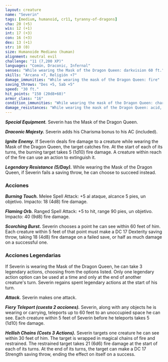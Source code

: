 ```yaml
---
layout: creature
name: "Severin"
tags: [medium, humanoid, cr11, tyranny-of-dragons]
cha: 20 (+5)
wis: 12 (+1)
int: 17 (+3)
con: 16 (+3)
dex: 13 (+1)
str: 10 (0)
size: Humanoide Mediano (human)
alignment: neutral evil
challenge: "11 (7,200 XP)"
languages: "Común, Draconic, Infernal"
senses: "While wearing the Mask of the Dragon Queen: darkvision 60 ft."
skills: "Arcana +7, Religión +7"
damage_immunities: "While wearing the mask of the Dragon Queen: fire"
saving_throws: "Des +5, Sab +5"
speed: "30 ft."
hit_points: "150 (20d8+60)"
armor_class: "16"
condition_immunities: "While wearing the mask of the Dragon Queen: charmed, frightened, poisoned"
damage_resistances: "While wearing the mask of the Dragon Queen: acid, cold, lightning, poison; bludgeoning, piercing, and slashing damage from nonmagical weapons"
---
```


***Special Equipment.*** Severin has the Mask of the Dragon Queen.

***Draconic Majesty.*** Severin adds his Charisma bonus to his AC (included).

***Ignite Enemy.*** If Severin deals fire damage to a creature while wearing the Mask of the Dragon Queen, the target catches fire. At the start of each of its turns, the burning target takes 5 (1d10) fire damage. A creature within reach of the fire can use an action to extinguish it.

***Legendary Resistance (5/Day).*** While wearing the Mask of the Dragon Queen, if Severin fails a saving throw, he can choose to succeed instead.

### Acciones

***Burning Touch.*** Melee Spell Attack: +5 al ataque, alcance 5 pies, un objetivo. Impacto: 18 (4d8) fire damage.

***Flaming Orb.*** Ranged Spell Attack: +5 to hit, range 90 pies, un objetivo. Impacto: 40 (9d8) fire damage.

***Scorching Burst.*** Severin chooses a point he can see within 60 feet of him. Each creature within 5 feet of that point must make a DC 17 Dexterity saving throw, taking 18 (4d8) fire damage on a failed save, or half as much damage on a successful one.

### Acciones Legendarias

If Severin is wearing the Mask of the Dragon Queen, he can take 3 legendary actions, choosing from the options listed. Only one legendary action option can be used at a time and only at the end of another creature's turn. Severin regains spent legendary actions at the start of his turn.

***Attack.*** Severin makes one attack.

***Fiery Teleport (cuesta 2 acciones).*** Severin, along with any objects he is wearing or carrying, teleports up to 60 feet to an unoccupied space he can see. Each creature within 5 feet of Severin before he teleports takes 5 (1d10) fire damage.

***Hellish Chains (Costs 3 Actions).*** Severin targets one creature he can see within 30 feet of him. The target is wrapped in magical chains of fire and restrained. The restrained target takes 21 (6d6) fire damage at the start of each of its turns. At the end of its turns, the target can make a DC 17 Strength saving throw, ending the effect on itself on a success.